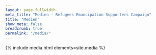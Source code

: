 ```yaml
---
layout: page-fullwidth
meta_title: "Medien - Refugees Emancipation Supporters Campaign"
title: "Medien"
show_meta: false
breadcrumb: true
permalink: "/media/"
---
```


{% include media.html elements=site.media %}
